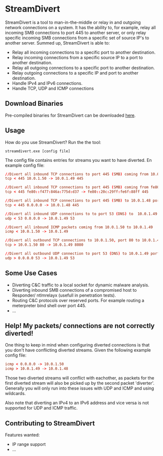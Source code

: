 # StreamDivert
StreamDivert is a tool to man-in-the-middle or relay in and outgoing network connections on a system. It has the ability to, for example, relay all incoming SMB connections to port 445 to another server, or only relay specific incoming SMB connections from a specific set of source IP's to another server. Summed up, StreamDivert is able to:


*  Relay all incoming connections to a specific port to another destination.
*  Relay incoming connections from a specific source IP to a port to another destination.
*  Relay all outgoing connections to a specific port to another destination.
*  Relay outgoing connections to a specific IP and port to another destination.
*  Handle IPv4 and IPv6 connections.
*  Handle TCP, UDP and ICMP connections

## Download Binaries
Pre-compiled binaries for StreamDivert can be downloaded [here](url).

## Usage
How do you use StreamDivert? Run the the tool:

```console
streamdivert.exe [config file]
```

The config file contains entries for streams you want to have diverted. En example config file:
```conf
//Divert all inbound TCP connections to port 445 (SMB) coming from 10.0.1.50 to 10.0.1.49 port 445
tcp < 445 10.0.1.50 -> 10.0.1.49 445

//Divert all inbound TCP connections to port 445 (SMB) coming from fe80::f477:846a:775d:d37 to fe80::20c:29ff:fe6f:88ff port 445
tcp < 445 fe80::f477:846a:775d:d37 -> fe80::20c:29ff:fe6f:88ff 445

//Divert all inbound TCP connections to port 445 (SMB) to 10.0.1.48 port 445
tcp < 445 0.0.0.0 -> 10.0.1.48 445

//Divert all inbound UDP connections to to port 53 (DNS) to  10.0.1.49 port 53
udp < 53 0.0.0.0 -> 10.0.1.49 53

//Divert all inbound ICMP packets coming from 10.0.1.50 to 10.0.1.49
icmp < 10.0.1.50 -> 10.0.1.49

//Divert all outbound TCP connections to 10.0.1.50, port 80 to 10.0.1.49 port 8080
tcp > 10.0.1.50 80 -> 10.0.1.49 8080

//Divert all outbound UDP connection to port 53 (DNS) to 10.0.1.49 port 53
udp > 0.0.0.0 53 -> 10.0.1.49 53
```

## Some Use Cases
*  Diverting C&C traffic to a local socket for dynamic malware analysis.
*  Diverting inbound SMB connections of a compromised host to Responder/ ntlmrelayx (usefull in penetration tests).
*  Routing C&C protocols over reserved ports. For example routing a meterpreter bind shell over port 445.
*  ...

## Help! My packets/ connections are not correctly diverted!
One thing to keep in mind when configuring diverted connections is that you don't have conflicting diverted streams. Given the following example config file:
```conf
icmp < 0.0.0.0 -> 10.0.1.50
icmp > 10.0.1.49 -> 10.0.1.48
```
Those two diverted streams will conflict with eachother, as packets for the first diverted stream will also be picked up by the second packet 'diverter'. Generally you will only run into these issues with UDP and ICMP and using wildcards. 

Also note that diverting an IPv4 to an IPv6 address and vice versa is not supported for UDP and ICMP traffic.
## Contributing to StreamDivert
Features wanted:
*  IP range support
*  ...